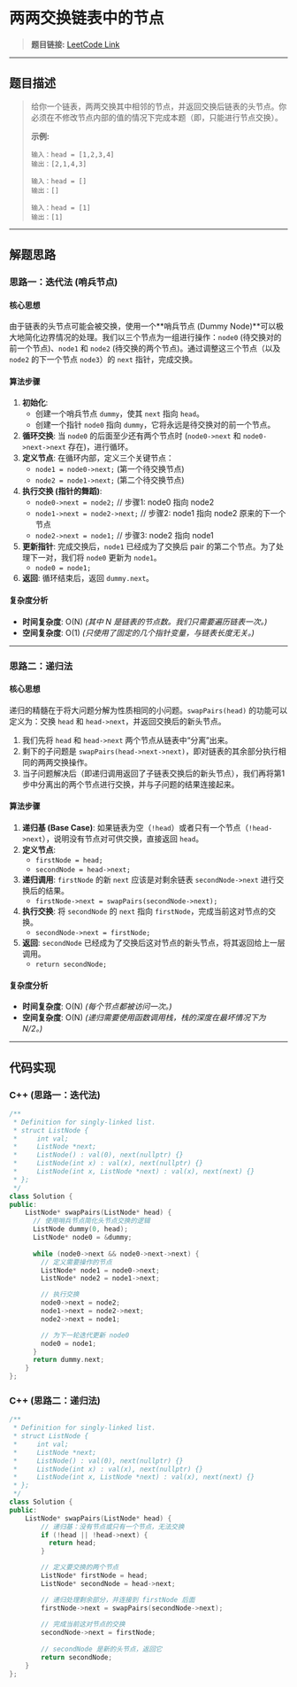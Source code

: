 # 两两交换链表中的节点

> **题目链接:** [LeetCode Link](https://leetcode.cn/problems/swap-nodes-in-pairs/)

---

## 题目描述

> 给你一个链表，两两交换其中相邻的节点，并返回交换后链表的头节点。你必须在不修改节点内部的值的情况下完成本题（即，只能进行节点交换）。
>
> **示例:**
> ```
> 输入：head = [1,2,3,4]
> 输出：[2,1,4,3]
> ```
>
> ```
> 输入：head = []
> 输出：[]
> ```
>
> ```
> 输入：head = [1]
> 输出：[1]
> ```

---

## 解题思路

### 思路一：迭代法 (哨兵节点)

#### 核心思想
由于链表的头节点可能会被交换，使用一个**哨兵节点 (Dummy Node)**可以极大地简化边界情况的处理。我们以三个节点为一组进行操作：`node0` (待交换对的前一个节点)、`node1` 和 `node2` (待交换的两个节点)。通过调整这三个节点（以及 `node2` 的下一个节点 `node3`）的 `next` 指针，完成交换。

#### 算法步骤
1.  **初始化**:
    *   创建一个哨兵节点 `dummy`，使其 `next` 指向 `head`。
    *   创建一个指针 `node0` 指向 `dummy`，它将永远是待交换对的前一个节点。
2.  **循环交换**: 当 `node0` 的后面至少还有两个节点时 (`node0->next` 和 `node0->next->next` 存在)，进行循环。
3.  **定义节点**: 在循环内部，定义三个关键节点：
    *   `node1 = node0->next;` (第一个待交换节点)
    *   `node2 = node1->next;` (第二个待交换节点)
4.  **执行交换 (指针的舞蹈)**:
    *   `node0->next = node2;`   // 步骤1: node0 指向 node2
    *   `node1->next = node2->next;` // 步骤2: node1 指向 node2 原来的下一个节点
    *   `node2->next = node1;`   // 步骤3: node2 指向 node1
5.  **更新指针**: 完成交换后，`node1` 已经成为了交换后 pair 的第二个节点。为了处理下一对，我们将 `node0` 更新为 `node1`。
    *   `node0 = node1;`
6.  **返回**: 循环结束后，返回 `dummy.next`。

#### 复杂度分析
- **时间复杂度**: O(N)
  *(其中 N 是链表的节点数。我们只需要遍历链表一次。)*
- **空间复杂度**: O(1)
  *(只使用了固定的几个指针变量，与链表长度无关。)*

---

### 思路二：递归法

#### 核心思想
递归的精髓在于将大问题分解为性质相同的小问题。`swapPairs(head)` 的功能可以定义为：交换 `head` 和 `head->next`，并返回交换后的新头节点。
1.  我们先将 `head` 和 `head->next` 两个节点从链表中“分离”出来。
2.  剩下的子问题是 `swapPairs(head->next->next)`，即对链表的其余部分执行相同的两两交换操作。
3.  当子问题解决后（即递归调用返回了子链表交换后的新头节点），我们再将第1步中分离出的两个节点进行交换，并与子问题的结果连接起来。

#### 算法步骤
1.  **递归基 (Base Case)**: 如果链表为空（`!head`）或者只有一个节点（`!head->next`），说明没有节点对可供交换，直接返回 `head`。
2.  **定义节点**:
    *   `firstNode = head;`
    *   `secondNode = head->next;`
3.  **递归调用**: `firstNode` 的新 `next` 应该是对剩余链表 `secondNode->next` 进行交换后的结果。
    *   `firstNode->next = swapPairs(secondNode->next);`
4.  **执行交换**: 将 `secondNode` 的 `next` 指向 `firstNode`，完成当前这对节点的交换。
    *   `secondNode->next = firstNode;`
5.  **返回**: `secondNode` 已经成为了交换后这对节点的新头节点，将其返回给上一层调用。
    *   `return secondNode;`

#### 复杂度分析
- **时间复杂度**: O(N)
  *(每个节点都被访问一次。)*
- **空间复杂度**: O(N)
  *(递归需要使用函数调用栈，栈的深度在最坏情况下为 N/2。)*

---

## 代码实现

### C++ (思路一：迭代法)

```cpp
/**
 * Definition for singly-linked list.
 * struct ListNode {
 *     int val;
 *     ListNode *next;
 *     ListNode() : val(0), next(nullptr) {}
 *     ListNode(int x) : val(x), next(nullptr) {}
 *     ListNode(int x, ListNode *next) : val(x), next(next) {}
 * };
 */
class Solution {
public:
    ListNode* swapPairs(ListNode* head) {
      // 使用哨兵节点简化头节点交换的逻辑
      ListNode dummy(0, head);
      ListNode* node0 = &dummy;
      
      while (node0->next && node0->next->next) {
        // 定义需要操作的节点
        ListNode* node1 = node0->next;
        ListNode* node2 = node1->next;

        // 执行交换
        node0->next = node2;
        node1->next = node2->next;
        node2->next = node1;

        // 为下一轮迭代更新 node0
        node0 = node1;
      }
      return dummy.next;
    }
};
```

### C++ (思路二：递归法)
```C++
/**
 * Definition for singly-linked list.
 * struct ListNode {
 *     int val;
 *     ListNode *next;
 *     ListNode() : val(0), next(nullptr) {}
 *     ListNode(int x) : val(x), next(nullptr) {}
 *     ListNode(int x, ListNode *next) : val(x), next(next) {}
 * };
 */
class Solution {
public:
    ListNode* swapPairs(ListNode* head) {
        // 递归基：没有节点或只有一个节点，无法交换
        if (!head || !head->next) {
          return head;
        }

        // 定义要交换的两个节点
        ListNode* firstNode = head;
        ListNode* secondNode = head->next;

        // 递归处理剩余部分，并连接到 firstNode 后面
        firstNode->next = swapPairs(secondNode->next);
        
        // 完成当前这对节点的交换
        secondNode->next = firstNode;
        
        // secondNode 是新的头节点，返回它
        return secondNode;
    }
};
```